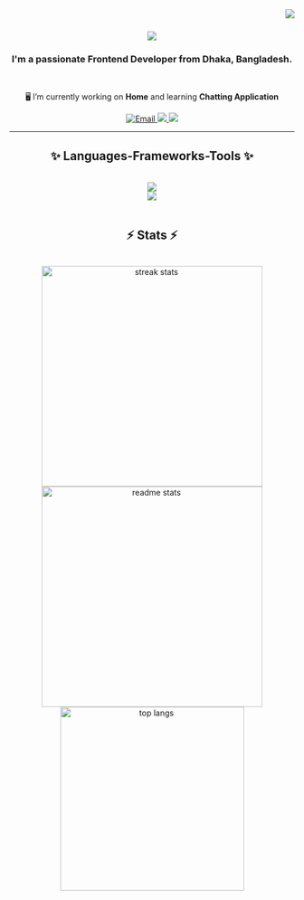 <img align="right" src="https://visitor-badge.laobi.icu/badge?page_id=itzmehedihasan.itzmehedihasan" />

<h1 align="center">
    <img src="https://readme-typing-svg.herokuapp.com/?font=Righteous&size=35&center=true&vCenter=true&width=500&height=70&duration=4000&lines={Hi,+There!+👋;+I'm+Mehedi+Hasan!+/};" />
</h1>

<h3 align="center"> I'm a passionate Frontend Developer from Dhaka, Bangladesh. </h3>

<br/>

<div align="center">
 
 🖥️ I’m currently working on **Home** and learning **Chatting Application**
 </div>
<div align="center"> 
  <a href="#" onclick="window.location.href='mailto:itz.mehedihasan1@gmail.com'; return false;">
  <img src="https://img.shields.io/badge/Gmail-333333?style=for-the-badge&logo=gmail&logoColor=red" alt="Email" />
</a>

  <a href="https://www.linkedin.com/in/itzmehedihasandev/" target="_blank" rel="noopener noreferrer">
    <img src="https://img.shields.io/badge/LinkedIn-0077B5?style=for-the-badge&logo=linkedin&logoColor=white" />
  </a>
  <a href="https://your-portfolio-url.com" target="_blank" rel="noopener noreferrer">
     <img src="https://img.shields.io/badge/Portfolio-FF5722?style=for-the-badge&logo=todoist&logoColor=white" /> 
  </a>
</div>


 <hr/>
 
<h2 align="center">✨ Languages-Frameworks-Tools ✨</h2>
<br/>
<div align="center">
    <img src="https://skillicons.dev/icons?i=react,bootstrap,html,css,vscode,github,figma,tailwind,git,vercel" /><br>
    <img src="https://skillicons.dev/icons?i=mui,nodejs,javascript,express,firebase,mongodb" /><br>
</div>

<br/>

<h2 align="center">⚡ Stats ⚡</h2>
<br>
<div align=center>
 
  <img width=390 src="https://github-readme-streak-stats-nu-seven.vercel.app?user=itzmehedihasan&ring=FF0C0C&fire=FFF136&background=00000000&stroke=8BE1FF&dates=FFFF&border=CFE6EB&currStreakNum=8BE1FF&sideNums=8BE1FF&currStreakLabel=8BE1FF&sideLabels=669BFF" alt="streak stats"/>
  <img width=390 src="https://github-readme-stats-salesp07.vercel.app/api?username=MehediHasan&count_private=true&show_icons=true&theme=react&rank_icon=github&border_radius=10" alt="readme stats" />
  <br/>
  <img width=325 align="center" src="https://github-readme-stats-salesp07.vercel.app/api/top-langs/?username=MehediHasan&count=8&layout=compact&theme=react&border_radius=10&size_weight=0.5&count_weight=0.5&exclude_repo=github-readme-stats" alt="top langs" />
</div>

<br/>

